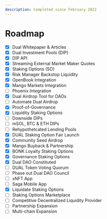```yaml
---
description: Completed since February 2022
---
```


# Roadmap

* [x] Dual Whitepaper & Articles
* [x] Dual Investment Pools (DIP)
* [x] DIP API
* [x] Streaming External Market Maker Quotes
* [x] Staking Options (SO)
* [x] Risk Manager Backstop Liquidity
* [x] OpenBook Integration
* [x] Mango Markets Integration
* [ ] Phoenix Integration
* [x] Dual Airdrop Tool for DAOs
* [ ] Automate Dual Airdrop
* [x] Proof-of-Governance
* [x] Liquidity Staking Options
* [ ] Downside DIPs
* [ ] mSOL, BTC & ETH DIPs
* [ ] Rehypothetcated Lending Pools
* [x] DUAL Staking Option Fair Launch
* [x] Community Seed Airdrop
* [x] Mango Buyback & Partnership
* [x] BONK Loyalty Staking Options
* [x] Governance Staking Options
* [x] Dual DAO Constituted
* [ ] DUAL Token Voting Quorum
* [ ] Phase out Dual DAO Council
* [ ] xNFT App
* [ ] Saga Mobile App
* [x] Liquidate Staking Options
* [ ] Staking Options Marketplace
* [ ] Competitive Decentralized Liquidity Provider
* [ ] Partnership Expansion
* [ ] Multi-chain Expansion
